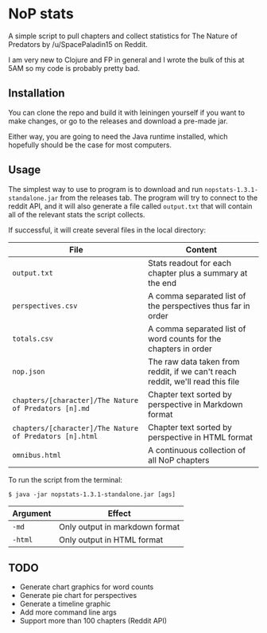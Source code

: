 # NoP stats

A simple script to pull chapters and collect statistics for The Nature of Predators by /u/SpacePaladin15 on Reddit.

I am very new to Clojure and FP in general and I wrote the bulk of this at 5AM so my code is probably pretty bad. 

## Installation
You can clone the repo and build it with leiningen yourself if you want to make changes, or go to the releases and download a pre-made jar.

Either way, you are going to need the Java runtime installed, which hopefully should be the case for most computers.

## Usage
The simplest way to use to program is to download and run `nopstats-1.3.1-standalone.jar` from the releases tab. The program will try to connect to the reddit API, and it will also generate a file called `output.txt` that will contain all of the relevant stats the script collects.

If successful, it will create several files in the local directory:

|File|Content|
|-|-|
|`output.txt`| Stats readout for each chapter plus a summary at the end |
|`perspectives.csv`|A comma separated list of the perspectives thus far in order|
|`totals.csv`|A comma separated list of word counts for the chapters in order|
|`nop.json`|The raw data taken from reddit, if we can't reach reddit, we'll read this file|
|`chapters/[character]/The Nature of Predators [n].md`|Chapter text sorted by perspective in Markdown format|
|`chapters/[character]/The Nature of Predators [n].html`|Chapter text sorted by perspective in HTML format|
|`omnibus.html` | A continuous collection of all NoP chapters |


To run the script from the terminal:

    $ java -jar nopstats-1.3.1-standalone.jar [ags]
|Argument|Effect|
|-|-|
|`-md` | Only output in markdown format |
|`-html` | Only output in HTML format |

## TODO
- Generate chart graphics for word counts
- Generate pie chart for perspectives
- Generate a timeline graphic
- Add more command line args
- Support more than 100 chapters (Reddit API)